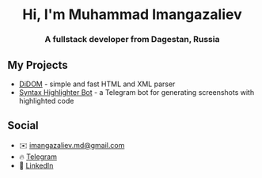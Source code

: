 <h1 align="center">Hi, I'm Muhammad Imangazaliev</h1>
<h3 align="center">A fullstack developer from Dagestan, Russia</h3>

## My Projects

- [DiDOM](https://github.com/Imangazaliev/DiDOM) - simple and fast HTML and XML parser
- [Syntax Highlighter Bot](https://github.com/Imangazaliev/syntax-highligter-bot) - a Telegram bot for generating screenshots with highlighted code

## Social

- ✉️ [imangazaliev.md@gmail.com](imangazaliev.md@gmail.com)
- 🔥 [Telegram](https://t.me/MuhammadDoo)
- 👥 [LinkedIn](https://www.linkedin.com/in/muhammad-imangazaliev/)
